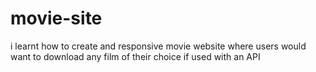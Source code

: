 # movie-site
i learnt how to create and responsive movie website where users would want to download any film of their choice if used with an API
